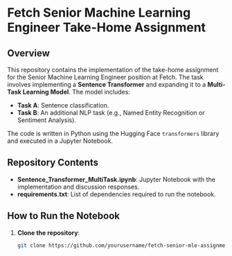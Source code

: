 # Fetch Senior Machine Learning Engineer Take-Home Assignment

## Overview

This repository contains the implementation of the take-home assignment for the Senior Machine Learning Engineer position at Fetch. The task involves implementing a **Sentence Transformer** and expanding it to a **Multi-Task Learning Model**. The model includes:

- **Task A**: Sentence classification.
- **Task B**: An additional NLP task (e.g., Named Entity Recognition or Sentiment Analysis).

The code is written in Python using the Hugging Face `transformers` library and executed in a Jupyter Notebook.

## Repository Contents

- **Sentence_Transformer_MultiTask.ipynb**: Jupyter Notebook with the implementation and discussion responses.
- **requirements.txt**: List of dependencies required to run the notebook.

## How to Run the Notebook

1. **Clone the repository**:
   ```bash
   git clone https://github.com/yourusername/fetch-senior-mle-assignment.git
